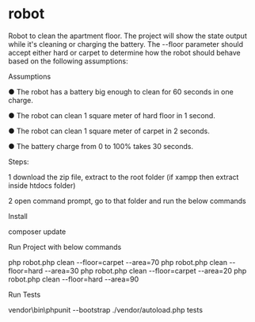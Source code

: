# robot
Robot to clean the apartment floor. The project will show the state output while it's cleaning or charging the battery. The --floor parameter should accept either hard or carpet to determine how the robot should behave based on the following assumptions:

Assumptions

● The robot has a battery big enough to clean for 60 seconds in one charge. 

● The robot can clean 1 square meter of hard floor in 1 second. 

● The robot can clean 1 square meter of carpet in 2 seconds. 

● The battery charge from 0 to 100% takes 30 seconds.


Steps:

1 download the zip file, extract to the root folder (if xampp then extract inside htdocs folder)

2 open command prompt, go to that folder and run the below commands


Install

composer update


Run Project with below commands

php robot.php clean --floor=carpet --area=70
php robot.php clean --floor=hard --area=30
php robot.php clean --floor=carpet --area=20
php robot.php clean --floor=hard --area=90


Run Tests

vendor\bin\phpunit --bootstrap ./vendor/autoload.php tests
